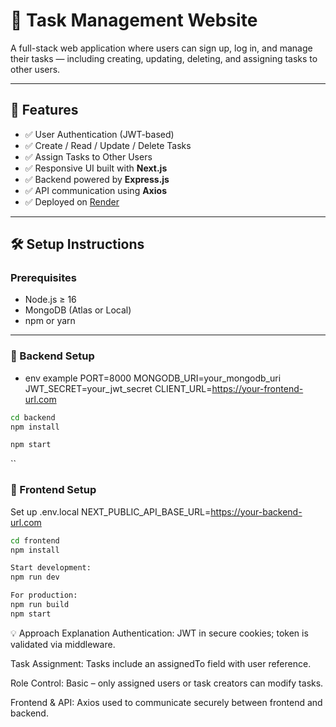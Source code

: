 # 📝 Task Management Website

A full-stack web application where users can sign up, log in, and manage their tasks — including creating, updating, deleting, and assigning tasks to other users.

---

## 🚀 Features

- ✅ User Authentication (JWT-based)
- ✅ Create / Read / Update / Delete Tasks
- ✅ Assign Tasks to Other Users
- ✅ Responsive UI built with **Next.js**
- ✅ Backend powered by **Express.js**
- ✅ API communication using **Axios**
- ✅ Deployed on [Render](https://render.com/)

---

## 🛠️ Setup Instructions

### Prerequisites

- Node.js ≥ 16
- MongoDB (Atlas or Local)
- npm or yarn

---

### 🔧 Backend Setup

- env example
PORT=8000
MONGODB_URI=your_mongodb_uri
JWT_SECRET=your_jwt_secret
CLIENT_URL=https://your-frontend-url.com


```bash
cd backend
npm install

npm start

```
`` 
### 🔧 Frontend Setup

Set up .env.local
NEXT_PUBLIC_API_BASE_URL=https://your-backend-url.com

```bash
cd frontend
npm install
```

```bash
Start development:
npm run dev
```

```bash
For production:
npm run build
npm start
```


💡 Approach Explanation
Authentication: JWT in secure cookies; token is validated via middleware.

Task Assignment: Tasks include an assignedTo field with user reference.

Role Control: Basic – only assigned users or task creators can modify tasks.

Frontend & API: Axios used to communicate securely between frontend and backend.


